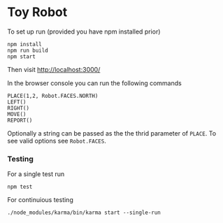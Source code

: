 # Toy Robot


To set up run (provided you have npm installed prior)
```
npm install
npm run build
npm start
```

Then visit [http://localhost:3000/](http://localhost:3000/)


In the browser console you can run the following commands

```
PLACE(1,2, Robot.FACES.NORTH)
LEFT()
RIGHT()
MOVE()
REPORT()
```
Optionally a string can be passed as the the thrid parameter of `PLACE`. To see valid options see `Robot.FACES`.

### Testing
For a single test run

`npm test`

For continuious testing

`./node_modules/karma/bin/karma start --single-run`